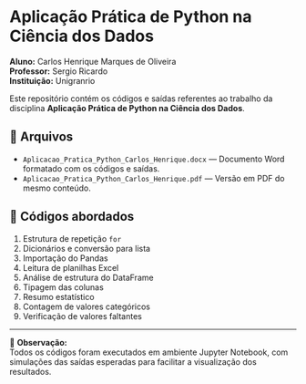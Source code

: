 # Aplicação Prática de Python na Ciência dos Dados

**Aluno:** Carlos Henrique Marques de Oliveira  
**Professor:** Sergio Ricardo  
**Instituição:** Unigranrio  

Este repositório contém os códigos e saídas referentes ao trabalho da disciplina **Aplicação Prática de Python na Ciência dos Dados**.

## 📂 Arquivos
- `Aplicacao_Pratica_Python_Carlos_Henrique.docx` — Documento Word formatado com os códigos e saídas.
- `Aplicacao_Pratica_Python_Carlos_Henrique.pdf` — Versão em PDF do mesmo conteúdo.

## 🐍 Códigos abordados
1. Estrutura de repetição `for`
2. Dicionários e conversão para lista
3. Importação do Pandas
4. Leitura de planilhas Excel
5. Análise de estrutura do DataFrame
6. Tipagem das colunas
7. Resumo estatístico
8. Contagem de valores categóricos
9. Verificação de valores faltantes

---

🧠 **Observação:**  
Todos os códigos foram executados em ambiente Jupyter Notebook, com simulações das saídas esperadas para facilitar a visualização dos resultados.
